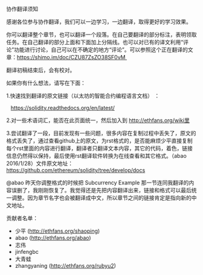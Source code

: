 协作翻译须知

感谢各位参与协作翻译，我们可以一边学习，一边翻译，取得更好的学习效果。

你可以翻译整个章节，也可以翻译一个段落。在自己要翻译的部分标注，表明领取任务。在自己翻译的部分上面和下面加上分隔线。也可以对已有的译文利用“评论”功能进行讨论，自己可以在不确定的地方“评论”。可以参照这个正在翻译的文章：https://shimo.im/doc/CZU87ZsZO38SF0vM 

翻译初稿结束后，会有校对。

如果你有什么想法，请写在下面：

1.快速找到翻译的原文链接（以太坊的智能合约编程语言文档） ：

   https://solidity.readthedocs.org/en/latest/

2.对一些术语词汇，能否在此页面统一，然后加入到 http://ethfans.org/wiki里

3.尝试翻译了一段，目前发现有一些问题，很多内容在复制过程中丢失了，原文的格式丢失了，通过查看github上的原文，为rst格式的，是否能麻烦少平直接复制每个rst里面的内容进行翻译，翻译者只翻译文本内容，其它的代码，着色，链接信息仍然得以保持，最后使用rst翻译软件转换为在线查看和其它格式。（abao 2016/1/28）文件原文地址：https://github.com/ethereum/solidity/tree/develop/docs

@abao 昨天你调整格式的时候把 Subcurrency Example 那一节连同我翻译的内容误删了，我刚刚恢复了。我觉得还是先把内容翻译出来，链接和格式可以最后统一调整。因为章节名字也会被翻译成中文，所以章节之间的链接肯定是指向新的中文地址。

贡献者名单：

* 少平 (http://ethfans.org/shaoping)
* abao (http://ethfans.org/abao)
* 志伟
* jinfengbc
* 大青蛙
* zhangyaning (http://ethfans.org/rubyu2)
